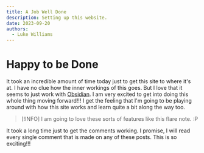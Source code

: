 ```yaml
---
title: A Job Well Done
description: Setting up this website.
date: 2023-09-20
authors:
  - Luke Williams
---
```

# Happy to be Done

It took an incredible amount of time today just to get this site to where it's at. I have no clue how the inner workings of this goes. But I love that it seems to just work with [Obsidian](https://obsidian.md). I am very excited to get into doing this whole thing moving forward!!! I get the feeling that I'm going to be playing around with how this site works and learn quite a bit along the way too.

> [!INFO]
> I am going to love these sorts of features like this flare note. :P

It took a long time just to get the comments working. I promise, I will read every single comment that is made on any of these posts. This is so exciting!!!
